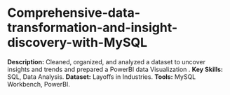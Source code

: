# Comprehensive-data-transformation-and-insight-discovery-with-MySQL

**Description:** Cleaned, organized, and analyzed a dataset to uncover insights and trends and prepared a PowerBI data Visualization .
**Key Skills:** SQL, Data Analysis.
**Dataset:** Layoffs in Industries.
**Tools:** MySQL Workbench, PowerBI.
